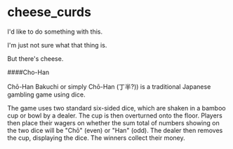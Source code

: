# cheese_curds

I'd like to do something with this.

I'm just not sure what that thing is.

But there's cheese.

####Cho-Han

Chō-Han Bakuchi or simply Chō-Han (丁半?)) is a traditional Japanese gambling game using dice.

The game uses two standard six-sided dice, which are shaken in a bamboo cup or bowl by a dealer. The cup is then overturned onto the floor. Players then place their wagers on whether the sum total of numbers showing on the two dice will be "Chō" (even) or "Han" (odd). The dealer then removes the cup, displaying the dice. The winners collect their money.
